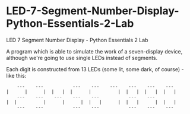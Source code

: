 # LED-7-Segment-Number-Display-Python-Essentials-2-Lab
LED 7 Segment Number Display - Python Essentials 2 Lab

A program which is able to simulate the work of a seven-display device, although we're going to use single LEDs instead of segments.

Each digit is constructed from 13 LEDs (some lit, some dark, of course) - like this:


        ---    ---           ---    ---    ---    ---    ---    ---   
    |      |      |  |   |  |      |          |  |   |  |   |  |   |  
        ---    ---    ---    ---    ---           ---    ---
    |  |          |      |      |  |   |      |  |   |      |  |   |  
        ---    ---           ---    ---           ---    ---    ---   
